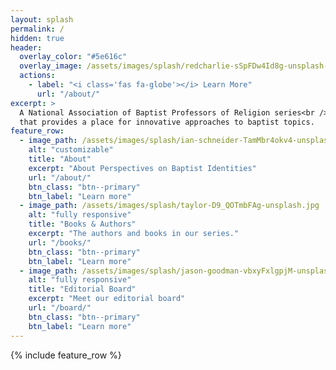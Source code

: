 ```yaml
---
layout: splash
permalink: /
hidden: true
header:
  overlay_color: "#5e616c"
  overlay_image: /assets/images/splash/redcharlie-sSpFDw4Id8g-unsplash-landscape.jpg
  actions:
    - label: "<i class='fas fa-globe'></i> Learn More"
      url: "/about/"
excerpt: >
  A National Association of Baptist Professors of Religion series<br />
  that provides a place for innovative approaches to baptist topics.
feature_row:
  - image_path: /assets/images/splash/ian-schneider-TamMbr4okv4-unsplash.jpg
    alt: "customizable"
    title: "About"
    excerpt: "About Perspectives on Baptist Identities"
    url: "/about/"
    btn_class: "btn--primary"
    btn_label: "Learn more"
  - image_path: /assets/images/splash/taylor-D9_QOTmbFAg-unsplash.jpg
    alt: "fully responsive"
    title: "Books & Authors"
    excerpt: "The authors and books in our series."
    url: "/books/"
    btn_class: "btn--primary"
    btn_label: "Learn more"
  - image_path: /assets/images/splash/jason-goodman-vbxyFxlgpjM-unsplash.jpg
    alt: "fully responsive"
    title: "Editorial Board"
    excerpt: "Meet our editorial board"
    url: "/board/"
    btn_class: "btn--primary"
    btn_label: "Learn more"    
---
```


{% include feature_row %}
